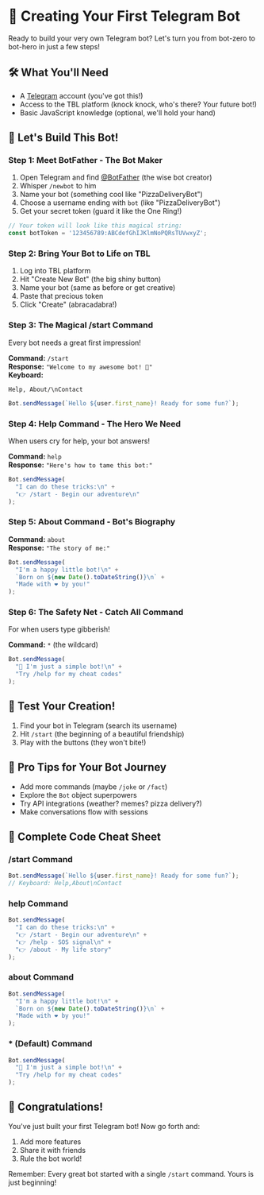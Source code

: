 
# 🤖 Creating Your First Telegram Bot

Ready to build your very own Telegram bot? Let's turn you from bot-zero to bot-hero in just a few steps! 

## 🛠 What You'll Need

- A [Telegram](https://telegram.org) account (you've got this!)
- Access to the TBL platform (knock knock, who's there? Your future bot!)
- Basic JavaScript knowledge (optional, we'll hold your hand)

## 🚀 Let's Build This Bot!

### Step 1: Meet BotFather - The Bot Maker
1. Open Telegram and find [@BotFather](https://t.me/BotFather) (the wise bot creator)
2. Whisper `/newbot` to him
3. Name your bot (something cool like "PizzaDeliveryBot")
4. Choose a username ending with `bot` (like "PizzaDeliveryBot")
5. Get your secret token (guard it like the One Ring!)

```javascript
// Your token will look like this magical string:
const botToken = '123456789:ABCdefGhIJKlmNoPQRsTUVwxyZ';
```

### Step 2: Bring Your Bot to Life on TBL
1. Log into TBL platform
2. Hit "Create New Bot" (the big shiny button)
3. Name your bot (same as before or get creative)
4. Paste that precious token
5. Click "Create" (abracadabra!)

### Step 3: The Magical /start Command
Every bot needs a great first impression!

**Command:** `/start`  
**Response:** `"Welcome to my awesome bot! 🎉"`  
**Keyboard:**
```
Help, About/\nContact
```

```javascript
Bot.sendMessage(`Hello ${user.first_name}! Ready for some fun?`);
```

### Step 4: Help Command - The Hero We Need
When users cry for help, your bot answers!

**Command:** `help`  
**Response:** `"Here's how to tame this bot:"`

```javascript
Bot.sendMessage(
  "I can do these tricks:\n" +
  "👉 /start - Begin our adventure\n"
);
```

### Step 5: About Command - Bot's Biography
**Command:** `about`  
**Response:** `"The story of me:"`

```javascript
Bot.sendMessage(
  "I'm a happy little bot!\n" +
  `Born on ${new Date().toDateString()}\n` +
  "Made with ❤️ by you!"
);
```

### Step 6: The Safety Net - Catch All Command
For when users type gibberish!

**Command:** `*` (the wildcard)

```javascript
Bot.sendMessage(
  "🤔 I'm just a simple bot!\n" +
  "Try /help for my cheat codes"
);
```

## 🧪 Test Your Creation!
1. Find your bot in Telegram (search its username)
2. Hit `/start` (the beginning of a beautiful friendship)
3. Play with the buttons (they won't bite!)

## 🌟 Pro Tips for Your Bot Journey
- Add more commands (maybe `/joke` or `/fact`)
- Explore the `Bot` object superpowers
- Try API integrations (weather? memes? pizza delivery?)
- Make conversations flow with sessions

## 🎁 Complete Code Cheat Sheet

### /start Command
```javascript
Bot.sendMessage(`Hello ${user.first_name}! Ready for some fun?`);
// Keyboard: Help,About\nContact
```

### help Command
```javascript
Bot.sendMessage(
  "I can do these tricks:\n" +
  "👉 /start - Begin our adventure\n" +
  "👉 /help - SOS signal\n" +
  "👉 /about - My life story"
);
```

### about Command
```javascript
Bot.sendMessage(
  "I'm a happy little bot!\n" +
  `Born on ${new Date().toDateString()}\n` +
  "Made with ❤️ by you!"
);
```

### * (Default) Command
```javascript
Bot.sendMessage(
  "🤔 I'm just a simple bot!\n" +
  "Try /help for my cheat codes"
);
```

## 🎉 Congratulations!
You've just built your first Telegram bot! Now go forth and:
1. Add more features
2. Share it with friends
3. Rule the bot world!

Remember: Every great bot started with a single `/start` command. Yours is just beginning!
